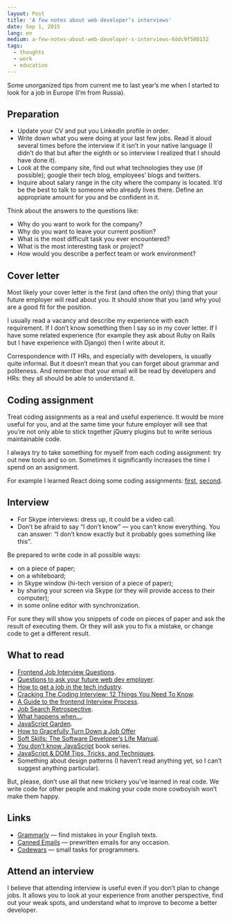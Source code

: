 ```yaml
---
layout: Post
title: 'A few notes about web developer’s interviews'
date: Sep 1, 2015
lang: en
medium: a-few-notes-about-web-developer-s-interviews-6ddc9f500152
tags:
  - thoughts
  - work
  - education
---
```


Some unorganized tips from current me to last year’s me when I started to look for a job in Europe (I’m from Russia).

## Preparation

* Update your CV and put you LinkedIn profile in order.
* Write down what you were doing at your last few jobs. Read it aloud several times before the interview if it isn’t in your native language (I didn’t do that but after the eighth or so interview I realized that I should have done it).
* Look at the company site, find out what technologies they use (if possible); google their tech blog, employees’ blogs and twitters.
* Inquire about salary range in the city where the company is located. It’d be the best to talk to someone who already lives there. Define an appropriate amount for you and be confident in it.

Think about the answers to the questions like:

* Why do you want to work for the company?
* Why do you want to leave your current position?
* What is the most difficult task you ever encountered?
* What is the most interesting task or project?
* How would you describe a perfect team or work environment?

## Cover letter

Most likely your cover letter is the first (and often the only) thing that your future employer will read about you. It should show that you (and why you) are a good fit for the position.

I usually read a vacancy and describe my experience with each requirement. If I don’t know something then I say so in my cover letter. If I have some related experience (for example they ask about Ruby on Rails but I have experience with Django) then I write about it.

Correspondence with IT HRs, and especially with developers, is usually quite informal. But it doesn’t mean that you can forget about grammar and politeness. And remember that your email will be read by developers and HRs: they all should be able to understand it.

## Coding assignment

Treat coding assignments as a real and useful experience. It would be more useful for you, and at the same time your future employer will see that you’re not only able to stick together jQuery plugins but to write serious maintainable code.

I always try to take something for myself from each coding assignment: try out new tools and so on. Sometimes it significantly increases the time I spend on an assignment.

For example I learned React doing some coding assignments: [first](https://github.com/sapegin/react-text-stats), [second](https://github.com/sapegin/react-weather).

## Interview

* For Skype interviews: dress up, it could be a video call.
* Don’t be afraid to say “I don’t know” — you can’t know everything. You can answer: “I don’t know exactly but it probably goes something like this”.

Be prepared to write code in all possible ways:

* on a piece of paper;
* on a whiteboard;
* in Skype window (hi-tech version of a piece of paper);
* by sharing your screen via Skype (or they will provide access to their computer);
* in some online editor with synchronization.

For sure they will show you snippets of code on pieces of paper and ask the result of executing them. Or they will ask you to fix a mistake, or change code to get a different result.

## What to read

* [Frontend Job Interview Questions](https://github.com/h5bp/Front-end-Developer-Interview-Questions).
* [Questions to ask your future web dev employer](https://medium.com/@edwardog/questions-to-ask-your-future-web-dev-employer-f7a161b5bc70).
* [How to get a job in the tech industry](https://medium.com/superhi/how-to-get-a-job-in-the-tech-industry-9b3ca6d5ee88).
* [Cracking The Coding Interview: 12 Things You Need To Know](https://simpleprogrammer.com/2015/01/19/cracking-the-coding-interview/).
* [A Guide to the frontend Interview Process](https://ashleynolan.co.uk/blog/a-guide-to-front-end-interviews).
* [Job Search Retrospective](http://juliepagano.com/blog/2015/08/15/job-search-retrospective/).
* [What happens when...](https://github.com/alex/what-happens-when).
* [JavaScript Garden](http://bonsaiden.github.io/JavaScript-Garden/).
* [How to Gracefully Turn Down a Job Offer](https://www.themuse.com/advice/how-to-gracefully-turn-down-a-job-offer)
* [Soft Skills: The Software Developer’s Life Manual](http://www.amazon.com/gp/product/1617292397/?tag=artesapesphot-20).
* [You don’t know JavaScript](https://github.com/getify/You-Dont-Know-JS) book series.
* [JavaScript & DOM Tips, Tricks, and Techniques](https://www.impressivewebs.com/javascript-dom-tips-tricks-techniques-ebook/).
* Something about design patterns (I haven’t read anything yet, so I can’t suggest anything particular).

But, please, don’t use all that new trickery you’ve learned in  real code. We write code for other people and making your code more cowboyish won’t make them happy.

## Links

* [Grammarly](https://www.grammarly.com/) — find mistakes in your English texts.
* [Canned Emails](http://www.cannedemails.com/) — prewritten emails for any occasion.
* [Codewars](https://www.codewars.com/) — small tasks for programmers.

## Attend an interview

I believe that attending interview is useful even if you don’t plan to change jobs. It allows you to look at your experience from another perspective, find out your weak spots, and understand what to improve to become a better developer.
